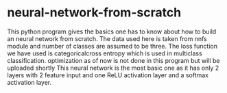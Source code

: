 # neural-network-from-scratch

This python program gives the basics one has to know about how to build an neural network from scratch. The data used here is taken from nnfs module and number of classes are assumed 
to be three. The loss function we have used is categoricalcross entropy which is used in multiclass classification.
optimization as of now is not done in this program but will be uploaded shortly 
This neural network is the most basic one as it has only 2 layers with 2 feature input and one ReLU activation layer and a softmax activation layer.
